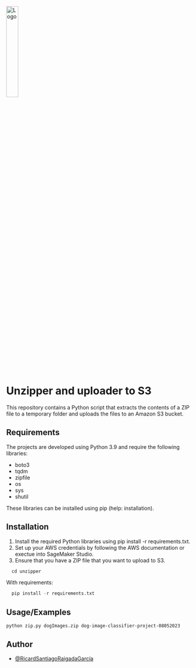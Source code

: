 
<img src="https://thedatascientist.digital/img/logo.png" alt="Logo" width="25%">




# Unzipper and uploader to S3

This repository contains a Python script that extracts the contents of a ZIP file to a temporary folder and uploads the files to an Amazon S3 bucket.

## Requirements

The projects are developed using Python 3.9 and require the following libraries:

- boto3
- tqdm
- zipfile
- os
- sys
- shutil


These libraries can be installed using pip (help: installation). 

## Installation

1. Install the required Python libraries using pip install -r requirements.txt.
2. Set up your AWS credentials by following the AWS documentation or exectue into SageMaker Studio.
3. Ensure that you have a ZIP file that you want to upload to S3.

```python
  cd unzipper
```
With requirements:
```python
  pip install -r requirements.txt
```

## Usage/Examples

```{python}
python zip.py dogImages.zip dog-image-classifier-project-08052023

```


## Author

- [@RicardSantiagoRaigadaGarcía](https://www.thedatascientist.digital/)



